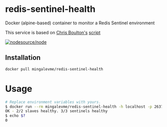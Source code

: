 # redis-sentinel-health

Docker (alpine-based) container to monitor a Redis Sentinel environment

This service is based on [Chris Boulton's](https://gist.github.com/chrisboulton) [script](https://gist.github.com/chrisboulton/11337032#file-check_sentinel_master_health)

[![nodesource/node](http://dockeri.co/image/mingalevme/redis-sentinel-health)](https://hub.docker.com/r/mingalevme/redis-sentinel-health/)

## Installation

```
docker pull mingalevme/redis-sentinel-health
```

# Usage

```bash
# Replace environment variables with yours.
$ docker run --rm mingalevme/redis-sentinel-health -h localhost -p 26379 -m mymaster
OK - 2/2 slaves healthy. 3/3 sentinels healthy
$ echo $?
0
```
